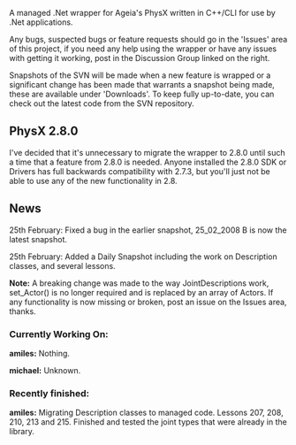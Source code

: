 A managed .Net wrapper for Ageia's PhysX written in C++/CLI for use by .Net applications.

Any bugs, suspected bugs or feature requests should go in the 'Issues' area of this project, if you need any help using the wrapper or have any issues with getting it working, post in the Discussion Group linked on the right.

Snapshots of the SVN will be made when a new feature is wrapped or a significant change has been made that warrants a snapshot being made, these are available under 'Downloads'. To keep fully up-to-date, you can check out the latest code from the SVN repository.

## PhysX 2.8.0 ##

I've decided that it's unnecessary to migrate the wrapper to 2.8.0 until such a time that a feature from 2.8.0 is needed. Anyone installed the 2.8.0 SDK or Drivers has full backwards compatibility with 2.7.3, but you'll just not be able to use any of the new functionality in 2.8.

## News ##

25th February: Fixed a bug in the earlier snapshot, 25\_02\_2008 B is now the latest snapshot.

25th February: Added a Daily Snapshot including the work on Description classes, and several lessons.

**Note:** A breaking change was made to the way JointDescriptions work, set\_Actor() is no longer required and is replaced by an array of Actors. If any functionality is now missing or broken, post an issue on the Issues area, thanks.

### Currently Working On: ###

**amiles:** Nothing.

**michael:** Unknown.


### Recently finished: ###

**amiles:** Migrating Description classes to managed code. Lessons 207, 208, 210, 213 and 215. Finished and tested the joint types that were already in the library.